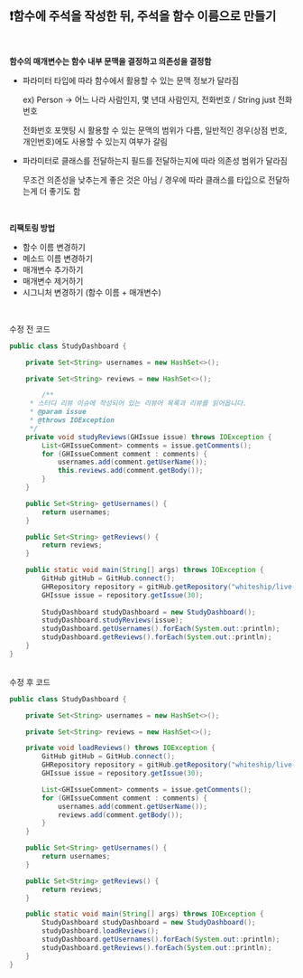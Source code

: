 ## ❗함수에 주석을 작성한 뒤, 주석을 함수 이름으로 만들기
<br>

**함수의 매개변수는 함수 내부 문맥을 결정하고 의존성을 결정함**

- 파라미터 타입에 따라 함수에서 활용할 수 있는 문맥 정보가 달라짐
    
    ex) Person → 어느 나라 사람인지, 몇 년대 사람인지, 전화번호 / String just 전화번호
    
    전화번호 포맷팅 시 활용할 수 있는 문맥의 범위가 다름, 일반적인 경우(상점 번호, 개인번호)에도 사용할 수 있는지 여부가 갈림
    

- 파라미터로 클래스를 전달하는지 필드를 전달하는지에 따라 의존성 범위가 달라짐
    
    무조건 의존성을 낮추는게 좋은 것은 아님 / 경우에 따라 클래스를 타입으로 전달하는게 더 좋기도  함
    
<br>

**리팩토링 방법**

- 함수 이름 변경하기
- 메소드 이름 변경하기
- 매개변수 추가하기
- 매개변수 제거하기
- 시그니처 변경하기 (함수 이름 + 매개변수)

<br>

수정 전 코드
```java
public class StudyDashboard {

    private Set<String> usernames = new HashSet<>();

    private Set<String> reviews = new HashSet<>();

		/** 
     * 스터디 리뷰 이슈에 작성되어 있는 리뷰어 목록과 리뷰를 읽어옵니다.
     * @param issue
     * @throws IOException
     */
    private void studyReviews(GHIssue issue) throws IOException {
        List<GHIssueComment> comments = issue.getComments();
        for (GHIssueComment comment : comments) {
            usernames.add(comment.getUserName());
            this.reviews.add(comment.getBody());
        }
    }

    public Set<String> getUsernames() {
        return usernames;
    }

    public Set<String> getReviews() {
        return reviews;
    }

    public static void main(String[] args) throws IOException {
        GitHub gitHub = GitHub.connect();
        GHRepository repository = gitHub.getRepository("whiteship/live-study");
        GHIssue issue = repository.getIssue(30);
        
        StudyDashboard studyDashboard = new StudyDashboard();
        studyDashboard.studyReviews(issue);
        studyDashboard.getUsernames().forEach(System.out::println);
        studyDashboard.getReviews().forEach(System.out::println);
    }
}
```

<br>
수정 후 코드

```java
public class StudyDashboard {

    private Set<String> usernames = new HashSet<>();

    private Set<String> reviews = new HashSet<>();

    private void loadReviews() throws IOException {
        GitHub gitHub = GitHub.connect();
        GHRepository repository = gitHub.getRepository("whiteship/live-study");
        GHIssue issue = repository.getIssue(30);

        List<GHIssueComment> comments = issue.getComments();
        for (GHIssueComment comment : comments) {
            usernames.add(comment.getUserName());
            reviews.add(comment.getBody());
        }
    }

    public Set<String> getUsernames() {
        return usernames;
    }

    public Set<String> getReviews() {
        return reviews;
    }

    public static void main(String[] args) throws IOException {
        StudyDashboard studyDashboard = new StudyDashboard();
        studyDashboard.loadReviews();
        studyDashboard.getUsernames().forEach(System.out::println);
        studyDashboard.getReviews().forEach(System.out::println);
    }
}
```

